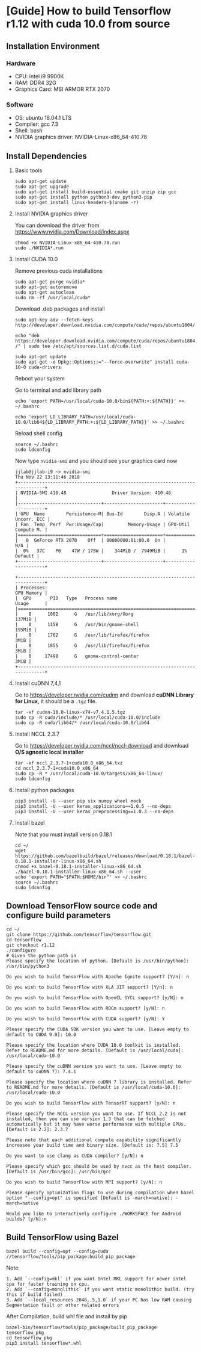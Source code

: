 # [Guide] How to build Tensorflow r1.12 with cuda 10.0 from source

## Installation Environment

### Hardware

* CPU: intel i9 9900K
* RAM: DDR4 32G
* Graphics Card: MSI ARMOR RTX 2070

### Software

* OS: ubuntu 18.04.1 LTS
* Compiler: gcc 7.3
* Shell: bash
* NVIDIA graphics driver: NVIDIA-Linux-x86_64-410.78

## Install Dependencies

1. Basic tools

    ``` shell
    sudo apt-get update
    sudo apt-get upgrade
    sudo apt-get install build-essential cmake git unzip zip gcc
    sudo apt-get install python python3-dev python3-pip 
    sudo apt-get install linux-headers-$(uname -r)
    ```

2. Install NVIDIA graphics driver

    You can download the driver from https://www.nvidia.com/Download/index.aspx

    ```shell
    chmod +x NVIDIA-Linux-x86_64-410.78.run
    sudo ./NVIDIA*.run
    ```

3. Install CUDA 10.0

    Remove previous cuda installations

    ```shell
    sudo apt-get purge nvidia*
    sudo apt-get autoremove
    sudo apt-get autoclean
    sudo rm -rf /usr/local/cuda*
    ```

    Download .deb packages and install

    ```shell
    sudo apt-key adv --fetch-keys http://developer.download.nvidia.com/compute/cuda/repos/ubuntu1804/x86_64/7fa2af80.pub
    
    echo "deb https://developer.download.nvidia.com/compute/cuda/repos/ubuntu1804/x86_64 /" | sudo tee /etc/apt/sources.list.d/cuda.list
    
    sudo apt-get update 
    sudo apt-get -o Dpkg::Options::="--force-overwrite" install cuda-10-0 cuda-drivers
    ```

    Reboot your system

    Go to terminal and add library path

    ```shell
    echo 'export PATH=/usr/local/cuda-10.0/bin${PATH:+:${PATH}}' >> ~/.bashrc
    
    echo 'export LD_LIBRARY_PATH=/usr/local/cuda-10.0/lib64${LD_LIBRARY_PATH:+:${LD_LIBRARY_PATH}}' >> ~/.bashrc
    ```

    Reload shell config 

    ```shell
    source ~/.bashrc
    sudo ldconfig
    ```

    Now type `nvidia-smi` and you should see your graphics card now

    ```shell
    jjlab@jjlab-i9 ~> nvidia-smi
    Thu Nov 22 13:11:46 2018
    +-----------------------------------------------------------------------------+
    | NVIDIA-SMI 410.48                 Driver Version: 410.48                    |
    |-------------------------------+----------------------+----------------------+
    | GPU  Name        Persistence-M| Bus-Id        Disp.A | Volatile Uncorr. ECC |
    | Fan  Temp  Perf  Pwr:Usage/Cap|         Memory-Usage | GPU-Util  Compute M. |
    |===============================+======================+======================|
    |   0  GeForce RTX 2070    Off  | 00000000:01:00.0  On |                  N/A |
    |  0%   37C    P0    47W / 175W |    344MiB /  7949MiB |      1%      Default |
    +-------------------------------+----------------------+----------------------+
    
    +-----------------------------------------------------------------------------+
    | Processes:                                                       GPU Memory |
    |  GPU       PID   Type   Process name                             Usage      |
    |=============================================================================|
    |    0      1002      G   /usr/lib/xorg/Xorg                           137MiB |
    |    0      1158      G   /usr/bin/gnome-shell                         195MiB |
    |    0      1762      G   /usr/lib/firefox/firefox                       3MiB |
    |    0      1855      G   /usr/lib/firefox/firefox                       3MiB |
    |    0     17498      G   gnome-control-center                           3MiB |
    +-----------------------------------------------------------------------------+
    ```

4. Install cuDNN 7,4,1

    Go to https://developer.nvidia.com/cudnn and download **cuDNN Library for Linux**, it should be a `.tgz` file.

    ```shell
    tar -xf cudnn-10.0-linux-x74-v7.4.1.5.tgz
    sudo cp -R cuda/include/* /usr/local/cuda-10.0/include
    sudo cp -R cuda/lib64/* /usr/local/cuda-10.0/lib64
    ```

5. Install NCCL 2.3.7

    Go to https://developer.nvidia.com/nccl/nccl-download and download **O/S agnostic local installer** 

    ```shell
    tar -xf nccl_2.3.7-1+cuda10.0_x86_64.txz
    cd nccl_2.3.7-1+cuda10.0_x86_64
    sudo cp -R * /usr/local/cuda-10.0/targets/x86_64-linux/
    sudo ldconfig
    ```

6. Install python packages

    ```shell
    pip3 install -U --user pip six numpy wheel mock
    pip3 install -U --user keras_applications==1.0.5 --no-deps
    pip3 install -U --user keras_preprocessing==1.0.3 --no-deps
    ```

7. Install bazel

    Note that you must install version 0.18.1

    ```shell
    cd ~/
    wget https://github.com/bazelbuild/bazel/releases/download/0.18.1/bazel-0.18.1-installer-linux-x86_64.sh
    chmod +x bazel-0.18.1-installer-linux-x86_64.sh
    ./bazel-0.18.1-installer-linux-x86_64.sh --user
    echo 'export PATH="$PATH:$HOME/bin"' >> ~/.bashrc
    source ~/.bashrc
    sudo ldconfig
    ```

## Download TensorFlow source code and configure build parameters

```shell
cd ~/
git clone https://github.com/tensorflow/tensorflow.git
cd tensorflow
git checkout r1.12
./configure
# Given the python path in
Please specify the location of python. [Default is /usr/bin/python]: /usr/bin/python3

Do you wish to build TensorFlow with Apache Ignite support? [Y/n]: n

Do you wish to build TensorFlow with XLA JIT support? [Y/n]: n

Do you wish to build TensorFlow with OpenCL SYCL support? [y/N]: n

Do you wish to build TensorFlow with ROCm support? [y/N]: n

Do you wish to build TensorFlow with CUDA support? [y/N]: Y

Please specify the CUDA SDK version you want to use. [Leave empty to default to CUDA 9.0]: 10.0

Please specify the location where CUDA 10.0 toolkit is installed. Refer to README.md for more details. [Default is /usr/local/cuda]: /usr/local/cuda-10.0

Please specify the cuDNN version you want to use. [Leave empty to default to cuDNN 7]: 7.4.1

Please specify the location where cuDNN 7 library is installed. Refer to README.md for more details. [Default is /usr/local/cuda-10.0]: /usr/local/cuda-10.0

Do you wish to build TensorFlow with TensorRT support? [y/N]: n

Please specify the NCCL version you want to use. If NCCL 2.2 is not installed, then you can use version 1.3 that can be fetched automatically but it may have worse performance with multiple GPUs. [Default is 2.2]: 2.3.7

Please note that each additional compute capability significantly increases your build time and binary size. [Default is: 7.5] 7.5

Do you want to use clang as CUDA compiler? [y/N]: n

Please specify which gcc should be used by nvcc as the host compiler. [Default is /usr/bin/gcc]: /usr/bin/gcc

Do you wish to build TensorFlow with MPI support? [y/N]: n

Please specify optimization flags to use during compilation when bazel option "--config=opt" is specified [Default is -march=native]: -march=native

Would you like to interactively configure ./WORKSPACE for Android builds? [y/N]:n
```

## Build TensorFlow using Bazel

```shell
bazel build --config=opt --config=cuda //tensorflow/tools/pip_package:build_pip_package
```

Note:

 	1. Add `--config=mkl` if you want Intel MKL support for newer intel cpu for faster training on cpu.
 	2. Add `--config=monolithic` if you want static monolithic build. (try this if build failed)
 	3. Add `--local_resources 2048,.5,1.0` if your PC has low RAM causing Segmentation fault or other related errors

After Compilation, build whl file and install by pip

```shell
bazel-bin/tensorflow/tools/pip_package/build_pip_package tensorflow_pkg
cd tensorflow_pkg
pip3 install tensorflow*.whl
```

